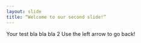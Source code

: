```yaml
---
layout: slide
title: “Welcome to our second slide!”
---
```

Your test bla bla bla 2
Use the left arrow to go back!
